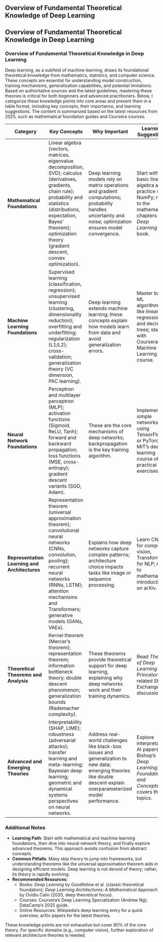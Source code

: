 ## Overview of Fundamental Theoretical Knowledge of Deep Learning
## Overview of Fundamental Theoretical Knowledge in Deep Learning
### Overview of Fundamental Theoretical Knowledge in Deep Learning
Deep learning, as a subfield of machine learning, draws its foundational theoretical knowledge from mathematics, statistics, and computer science. These concepts are essential for understanding model construction, training mechanisms, generalization capabilities, and potential limitations. Based on authoritative sources and the latest guidelines, mastering these theories is critical for both beginners and advanced practitioners. Below, I categorize these knowledge points into core areas and present them in a table format, including key concepts, their importance, and learning suggestions. The content is summarized based on the latest resources from 2025, such as mathematical foundation guides and Coursera courses.

| Category | Key Concepts | Why Important | Learning Suggestions |
|----------|--------------|---------------|----------------------|
| **Mathematical Foundations** | Linear algebra (vectors, matrices, eigenvalue decomposition, SVD); calculus (derivatives, gradients, chain rule); probability and statistics (distributions, expectation, Bayes’ theorem); optimization theory (gradient descent, convex optimization). | Deep learning models rely on matrix operations and gradient computations; probability handles uncertainty and noise; optimization ensures model convergence. | Start with basic linear algebra and practice with NumPy; refer to the mathematical chapters in *Deep Learning* book. |
| **Machine Learning Foundations** | Supervised learning (classification, regression); unsupervised learning (clustering, dimensionality reduction); overfitting and underfitting; regularization (L1/L2); cross-validation; generalization theory (VC dimension, PAC learning). | Deep learning extends machine learning; these concepts explain how models learn from data and avoid generalization errors. | Master basic ML algorithms like linear regression and decision trees; start with Coursera’s Machine Learning course. |
| **Neural Network Foundations** | Perceptron and multilayer perceptron (MLP); activation functions (Sigmoid, ReLU, Tanh); forward and backward propagation; loss functions (MSE, cross-entropy); gradient descent variants (SGD, Adam). | These are the core mechanisms of deep networks; backpropagation is the key training algorithm. | Implement simple networks using TensorFlow or PyTorch; MIT’s deep learning course offers practical exercises. |
| **Representation Learning and Architectures** | Representation theorem (universal approximation theorem); convolutional neural networks (CNNs, convolution, pooling); recurrent neural networks (RNNs, LSTM); attention mechanisms and Transformers; generative models (GANs, VAEs). | Explains how deep networks capture complex patterns; architecture choice impacts tasks like image or sequence processing. | Learn CNNs for computer vision, Transformers for NLP; refer to mathematical introductions on arXiv. |
| **Theoretical Theorems and Analysis** | Kernel theorem (Mercer’s theorem); representation theorem; information bottleneck theory; double descent phenomenon; generalization bounds (Rademacher complexity). | These theorems provide theoretical support for deep learning, explaining why deep networks work and their training dynamics. | Read *Theory of Deep Learning* by Princeton or related Stack Exchange discussions. |
| **Advanced and Emerging Theories** | Interpretability (SHAP, LIME); robustness (adversarial attacks); transfer learning and meta-learning; Bayesian deep learning; geometric and dynamical systems perspectives on neural networks. | Address real-world challenges like black-box issues and generalization to new data; emerging theories like double descent explain overparameterized model performance. | Explore interpretable AI papers; Bishop’s *Deep Learning: Foundations and Concepts* covers these topics. |

### Additional Notes
- **Learning Path**: Start with mathematical and machine learning foundations, then dive into neural network theory, and finally explore advanced theorems. This approach avoids confusion from abstract concepts.
- **Common Pitfalls**: Many skip theory to jump into frameworks, but understanding theorems like the universal approximation theorem aids in designing efficient models. Deep learning is not devoid of theory; rather, its theory is rapidly evolving.
- **Recommended Resources**:
  - Books: *Deep Learning* by Goodfellow et al. (classic theoretical foundation); *Deep Learning Architectures: A Mathematical Approach* by Ovidiu Calin (2020, deep theoretical focus).
  - Courses: Coursera’s Deep Learning Specialization (Andrew Ng); DataCamp’s 2025 guide.
  - Online Resources: Wikipedia’s deep learning entry for a quick overview; arXiv papers for the latest theories.

These knowledge points are not exhaustive but cover 80% of the core theory. For specific domains (e.g., computer vision), further exploration of relevant architecture theories is needed.
